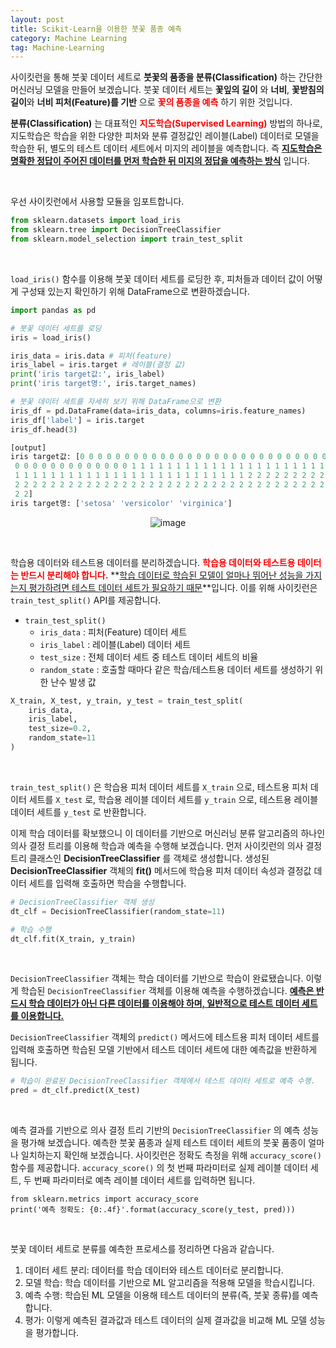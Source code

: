 ```yaml
---
layout: post
title: Scikit-Learn을 이용한 붓꽃 품종 예측
category: Machine Learning
tag: Machine-Learning
---
```


 


사이킷런을 통해 붓꽃 데이터 세트로 **붓꽃의 품종을 분류(Classification)** 하는 간단한 머신러닝 모델을 만들어 보겠습니다. 붓꽃 데이터 세트는 **꽃잎의 길이** 와 **너비**, **꽃받침의 길이**와 **너비 피처(Feature)를 기반** 으로 **<span style="color:red">꽃의 품종을 예측</span>** 하기 위한 것입니다.


**분류(Classification)** 는 대표적인 **<span style="color:red">지도학습(Supervised Learning)</span>** 방법의 하나로, 지도학습은 학습을 위한 다양한 피처와 분류 결정값인 레이블(Label) 데이터로 모델을 학습한 뒤, 별도의 테스트 데이터 세트에서 미지의 레이블을 예측합니다. 즉 **<u>지도학습은 명확한 정답이 주어진 데이터를 먼저 학습한 뒤 미지의 정답을 예측하는 방식</u>** 입니다.

<br>

우선 사이킷런에서 사용할 모듈을 임포트합니다.
``` py
from sklearn.datasets import load_iris
from sklearn.tree import DecisionTreeClassifier
from sklearn.model_selection import train_test_split
```

<br>

`load_iris()` 함수를 이용해 붓꽃 데이터 세트를 로딩한 후, 피처들과 데이터 값이 어떻게 구성돼 있는지 확인하기 위해 DataFrame으로 변환하겠습니다.
```py
import pandas as pd

# 붓꽃 데이터 세트를 로딩
iris = load_iris()

iris_data = iris.data # 피처(feature)
iris_label = iris.target # 레이블(결정 값)
print('iris target값:', iris_label)
print('iris target명:', iris.target_names)

# 붓꽃 데이터 세트를 자세히 보기 위해 DataFrame으로 변환
iris_df = pd.DataFrame(data=iris_data, columns=iris.feature_names)
iris_df['label'] = iris.target
iris_df.head(3)

[output]
iris target값: [0 0 0 0 0 0 0 0 0 0 0 0 0 0 0 0 0 0 0 0 0 0 0 0 0 0 0 0 0 0 0 0 0 0 0 0 0
 0 0 0 0 0 0 0 0 0 0 0 0 0 1 1 1 1 1 1 1 1 1 1 1 1 1 1 1 1 1 1 1 1 1 1 1 1
 1 1 1 1 1 1 1 1 1 1 1 1 1 1 1 1 1 1 1 1 1 1 1 1 1 1 2 2 2 2 2 2 2 2 2 2 2
 2 2 2 2 2 2 2 2 2 2 2 2 2 2 2 2 2 2 2 2 2 2 2 2 2 2 2 2 2 2 2 2 2 2 2 2 2
 2 2]
iris target명: ['setosa' 'versicolor' 'virginica']
```
<p align="center">
<img alt="image" src="https://user-images.githubusercontent.com/77891754/234644019-ed749b3b-55fa-4f01-b335-8eb5e477a357.png">
</p>

<br>

학습용 데이터와 테스트용 데이터를 분리하겠습니다. **<span style="color:red">학습용 데이터와 테스트용 데이터는 반드시 분리해야 합니다.</span>** **<u>학습 데이터로 학습된 모델이 얼마나 뛰어난 성능을 가지는지 평가하려면 테스트 데이터 세트가 필요하기 때문</u>**입니다. 이를 위해 사이킷런은 `train_test_split()` API를 제공합니다.

* `train_test_split()`
    * `iris_data` : 피처(Feature) 데이터 세트
    * `iris_label` : 레이블(Label) 데이터 세트
    * `test_size` : 전체 데이터 세트 중 테스트 데이터 세트의 비율
    * `random_state` : 호출할 때마다 같은 학습/테스트용 데이터 세트를 생성하기 위한 난수 발생 값

```py
X_train, X_test, y_train, y_test = train_test_split(
    iris_data,
    iris_label,
    test_size=0.2,
    random_state=11
)
```

<br>

`train_test_split()` 은 학습용 피처 데이터 세트를 `X_train` 으로, 테스트용 피처 데이터 세트를 `X_test` 로, 학습용 레이블 데이터 세트를 `y_train` 으로, 테스트용 레이블 데이터 세트를 `y_test` 로 반환합니다.

이제 학습 데이터를 확보했으니 이 데이터를 기반으로 머신러닝 분류 알고리즘의 하나인 의사 결정 트리를 이용해 학습과 예측을 수행해 보겠습니다. 먼저 사이킷런의 의사 결정 트리 클래스인 **DecisionTreeClassifier** 를 객체로 생성합니다. 생성된 **DecisionTreeClassifier** 객체의 **fit()** 메서드에 학습용 피처 데이터 속성과 결정값 데이터 세트를 입력해 호출하면 학습을 수행합니다.
```py
# DecisionTreeClassifier 객체 생성
dt_clf = DecisionTreeClassifier(random_state=11)

# 학습 수행
dt_clf.fit(X_train, y_train)
```

<br>

`DecisionTreeClassifier` 객체는 학습 데이터를 기반으로 학습이 완료됐습니다. 이렇게 학습된 `DecisionTreeClassifier` 객체를 이용해 예측을 수행하겠습니다. **<u>예측은 반드시 학습 데이터가 아닌 다른 데이터를 이용해야 하며, 일반적으로 테스트 데이터 세트를 이용합니다.</u>**

`DecisionTreeClassifier` 객체의 `predict()` 메서드에 테스트용 피처 데이터 세트를 입력해 호출하면 학습된 모델 기반에서 테스트 데이터 세트에 대한 예측값을 반환하게 됩니다.
```py
# 학습이 완료된 DecisionTreeClassifier 객체에서 테스트 데이터 세트로 예측 수행. 
pred = dt_clf.predict(X_test)
```

<br>

예측 결과를 기반으로 의사 결정 트리 기반의 `DecisionTreeClassifier` 의 예측 성능을 평가해 보겠습니다. 예측한 붓꽃 품종과 실제 테스트 데이터 세트의 붓꽃 품종이 얼마나 일치하는지 확인해 보겠습니다. 사이킷런은 정확도 측정을 위해 `accuracy_score()` 함수를 제공합니다. `accuracy_score()` 의 첫 번째 파라미터로 실제 레이블 데이터 세트, 두 번째 파라미터로 예측 레이블 데이터 세트를 입력하면 됩니다.

```
from sklearn.metrics import accuracy_score
print('예측 정확도: {0:.4f}'.format(accuracy_score(y_test, pred)))
```

<br>

붓꽃 데이터 세트로 분류를 예측한 프로세스를 정리하면 다음과 같습니다.

1. 데이터 세트 분리: 데이터를 학습 데이터와 테스트 데이터로 분리합니다.
2. 모델 학습: 학습 데이터를 기반으로 ML 알고리즘을 적용해 모델을 학습시킵니다.
3. 예측 수행: 학습된 ML 모델을 이용해 테스트 데이터의 분류(즉, 붓꽃 종류)를 예측합니다.
4. 평가: 이렇게 예측된 결과값과 테스트 데이터의 실제 결과값을 비교해 ML 모델 성능을 평가합니다.





